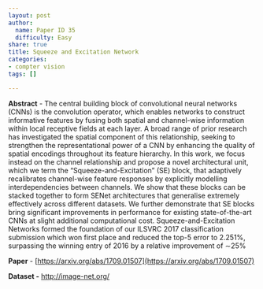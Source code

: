 ```yaml
---
layout: post
author:
  name: Paper ID 35
  difficulty: Easy
share: true
title: Squeeze and Excitation Network
categories:
- compter vision
tags: []

---
```

**Abstract** - The central building block of convolutional neural networks (CNNs) is the convolution operator, which enables networks to
construct informative features by fusing both spatial and channel-wise information within local receptive fields at each layer. A broad
range of prior research has investigated the spatial component of this relationship, seeking to strengthen the representational power of
a CNN by enhancing the quality of spatial encodings throughout its feature hierarchy. In this work, we focus instead on the channel
relationship and propose a novel architectural unit, which we term the “Squeeze-and-Excitation” (SE) block, that adaptively recalibrates
channel-wise feature responses by explicitly modelling interdependencies between channels. We show that these blocks can be
stacked together to form SENet architectures that generalise extremely effectively across different datasets. We further demonstrate
that SE blocks bring significant improvements in performance for existing state-of-the-art CNNs at slight additional computational cost.
Squeeze-and-Excitation Networks formed the foundation of our ILSVRC 2017 classification submission which won first place and
reduced the top-5 error to 2.251%, surpassing the winning entry of 2016 by a relative improvement of ∼25%

**Paper** - [https://arxiv.org/abs/1709.01507](https://arxiv.org/abs/1709.01507)

**Dataset -** [http://image-net.org/ ](http://image-net.org/ )
    